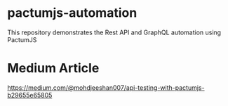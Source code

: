 # pactumjs-automation
This repository demonstrates the Rest API and GraphQL automation using PactumJS

# Medium Article
https://medium.com/@mohdjeeshan007/api-testing-with-pactumjs-b29655e65805
